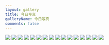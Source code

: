 ```yaml
---
layout: gallery
title: 今日写真
galleryName: 今日写真
comments: false
---
```


<style>
#l_main {
   max-width: calc(100% - 1 * 24px);
  padding-left: 0px;
  float: left;
  -webkit-box-ordinal-group: 2;
  -moz-box-ordinal-group: 2;
  -ms-flex-order: 2;
  -webkit-order: 2;
  order: 2;
}
#bottom {
  display: none;
}
#post-body {
  display:flex;
  flex-wrap: wrap;
}
#post-body p {
  display:flex;
  flex-wrap: wrap;
}
#post-body p img {
  width: 32%;
  margin: 5px;
}
</style>

![](https://jsd.cdn.zzko.cn/gh/txw1314/blog-img@main/img/202208071634541.png)
![](https://jsd.cdn.zzko.cn/gh/txw1314/blog-img@main/img/202208071634554.png)
![](https://jsd.cdn.zzko.cn/gh/txw1314/blog-img@main/img/202208071634646.png)
![](https://jsd.cdn.zzko.cn/gh/txw1314/blog-img@main/img/202208071634848.png)
![](https://jsd.cdn.zzko.cn/gh/txw1314/blog-img@main/img/202208071634279.jpeg)
![](https://jsd.cdn.zzko.cn/gh/txw1314/blog-img@main/img/202208071634006.png)
![](https://jsd.cdn.zzko.cn/gh/txw1314/blog-img@main/img/202208071634686.png)
![](https://jsd.cdn.zzko.cn/gh/txw1314/blog-img@main/img/202208071634504.jpeg)
![](https://jsd.cdn.zzko.cn/gh/txw1314/blog-img@main/img/202208071634893.jpeg)
![](https://jsd.cdn.zzko.cn/gh/txw1314/blog-img@main/img/202208071634092.jpeg)
![](https://jsd.cdn.zzko.cn/gh/txw1314/blog-img@main/img/202208071634159.jpeg)
![](https://jsd.cdn.zzko.cn/gh/txw1314/blog-img@main/img/202208071633361.jpeg)
![](https://jsd.cdn.zzko.cn/gh/txw1314/blog-img@main/img/202208041705616.png)
![](https://jsd.cdn.zzko.cn/gh/txw1314/blog-img@main/img/202208041514845.png)
![](https://jsd.cdn.zzko.cn/gh/txw1314/blog-img@main/img/202208040132020.jpeg)
![](https://jsd.cdn.zzko.cn/gh/txw1314/blog-img@main/img/202208021030428.jpg)
